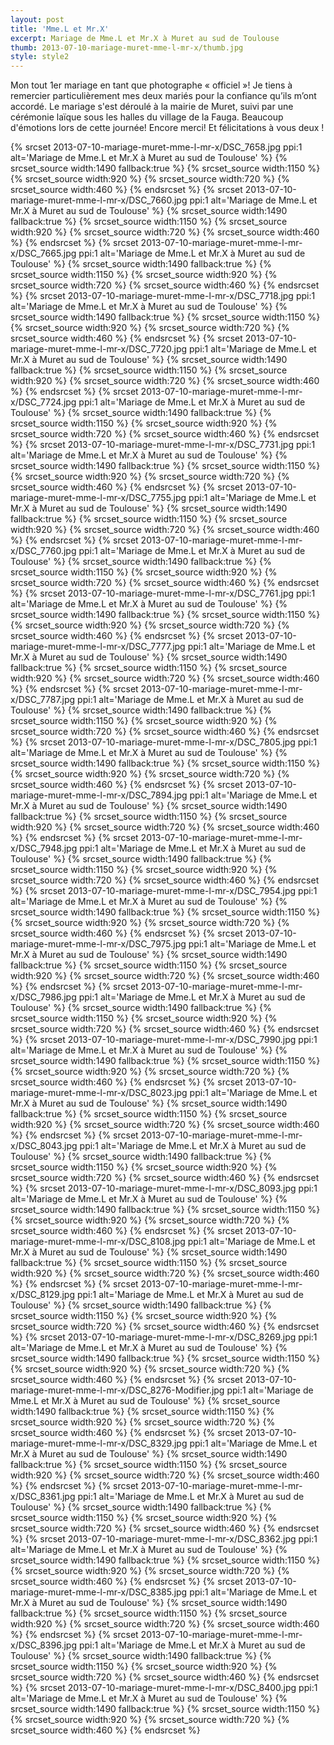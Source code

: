 ```yaml
---
layout: post
title: 'Mme.L et Mr.X'
excerpt: Mariage de Mme.L et Mr.X à Muret au sud de Toulouse
thumb: 2013-07-10-mariage-muret-mme-l-mr-x/thumb.jpg
style: style2
---
```


Mon tout 1er mariage en tant que photographe « officiel »! Je tiens à remercier particulièrement mes deux mariés pour la confiance qu’ils m’ont accordé. Le mariage s'est déroulé à 
la mairie de Muret, suivi par une cérémonie laïque sous les halles du village de la Fauga. Beaucoup d'émotions lors de cette journée! Encore merci! Et félicitations à vous deux !

<span class="image fit">
{% srcset 2013-07-10-mariage-muret-mme-l-mr-x/DSC_7658.jpg ppi:1 alt='Mariage de Mme.L et Mr.X à Muret au sud de Toulouse' %}
    {% srcset_source width:1490 fallback:true %} 
    {% srcset_source width:1150 %}
    {% srcset_source width:920 %}
    {% srcset_source width:720 %}
    {% srcset_source width:460 %}
{% endsrcset %}
</span>

<span class="image fit">
{% srcset 2013-07-10-mariage-muret-mme-l-mr-x/DSC_7660.jpg ppi:1 alt='Mariage de Mme.L et Mr.X à Muret au sud de Toulouse' %}
    {% srcset_source width:1490 fallback:true %} 
    {% srcset_source width:1150 %}
    {% srcset_source width:920 %}
    {% srcset_source width:720 %}
    {% srcset_source width:460 %}
{% endsrcset %}
</span>

<span class="image fit">
{% srcset 2013-07-10-mariage-muret-mme-l-mr-x/DSC_7665.jpg ppi:1 alt='Mariage de Mme.L et Mr.X à Muret au sud de Toulouse' %}
    {% srcset_source width:1490 fallback:true %} 
    {% srcset_source width:1150 %}
    {% srcset_source width:920 %}
    {% srcset_source width:720 %}
    {% srcset_source width:460 %}
{% endsrcset %}
</span>

<span class="image fit">
{% srcset 2013-07-10-mariage-muret-mme-l-mr-x/DSC_7718.jpg ppi:1 alt='Mariage de Mme.L et Mr.X à Muret au sud de Toulouse' %}
    {% srcset_source width:1490 fallback:true %} 
    {% srcset_source width:1150 %}
    {% srcset_source width:920 %}
    {% srcset_source width:720 %}
    {% srcset_source width:460 %} 
{% endsrcset %}
</span>

<span class="image fit">
{% srcset 2013-07-10-mariage-muret-mme-l-mr-x/DSC_7720.jpg ppi:1 alt='Mariage de Mme.L et Mr.X à Muret au sud de Toulouse' %}
    {% srcset_source width:1490 fallback:true %} 
    {% srcset_source width:1150 %}
    {% srcset_source width:920 %}
    {% srcset_source width:720 %}
    {% srcset_source width:460 %}
{% endsrcset %}
</span>

<span class="image fit">
{% srcset 2013-07-10-mariage-muret-mme-l-mr-x/DSC_7724.jpg ppi:1 alt='Mariage de Mme.L et Mr.X à Muret au sud de Toulouse' %}
    {% srcset_source width:1490 fallback:true %} 
    {% srcset_source width:1150 %}
    {% srcset_source width:920 %}
    {% srcset_source width:720 %}
    {% srcset_source width:460 %}
{% endsrcset %}
</span>

<span class="image fit">
{% srcset 2013-07-10-mariage-muret-mme-l-mr-x/DSC_7731.jpg ppi:1 alt='Mariage de Mme.L et Mr.X à Muret au sud de Toulouse' %}
    {% srcset_source width:1490 fallback:true %} 
    {% srcset_source width:1150 %}
    {% srcset_source width:920 %}
    {% srcset_source width:720 %}
    {% srcset_source width:460 %}
{% endsrcset %}
</span>

<span class="image fit">
{% srcset 2013-07-10-mariage-muret-mme-l-mr-x/DSC_7755.jpg ppi:1 alt='Mariage de Mme.L et Mr.X à Muret au sud de Toulouse' %}
    {% srcset_source width:1490 fallback:true %} 
    {% srcset_source width:1150 %}
    {% srcset_source width:920 %}
    {% srcset_source width:720 %}
    {% srcset_source width:460 %}
{% endsrcset %}
</span>

<span class="image fit">
{% srcset 2013-07-10-mariage-muret-mme-l-mr-x/DSC_7760.jpg ppi:1 alt='Mariage de Mme.L et Mr.X à Muret au sud de Toulouse' %}
    {% srcset_source width:1490 fallback:true %} 
    {% srcset_source width:1150 %}
    {% srcset_source width:920 %}
    {% srcset_source width:720 %}
    {% srcset_source width:460 %}
{% endsrcset %}
</span>

<span class="image fit">
{% srcset 2013-07-10-mariage-muret-mme-l-mr-x/DSC_7761.jpg ppi:1 alt='Mariage de Mme.L et Mr.X à Muret au sud de Toulouse' %}
    {% srcset_source width:1490 fallback:true %} 
    {% srcset_source width:1150 %}
    {% srcset_source width:920 %}
    {% srcset_source width:720 %}
    {% srcset_source width:460 %}
{% endsrcset %}
</span>

<span class="image fit">
{% srcset 2013-07-10-mariage-muret-mme-l-mr-x/DSC_7777.jpg ppi:1 alt='Mariage de Mme.L et Mr.X à Muret au sud de Toulouse' %}
    {% srcset_source width:1490 fallback:true %} 
    {% srcset_source width:1150 %}
    {% srcset_source width:920 %}
    {% srcset_source width:720 %}
    {% srcset_source width:460 %}
{% endsrcset %}
</span>

<span class="image fit">
{% srcset 2013-07-10-mariage-muret-mme-l-mr-x/DSC_7787.jpg ppi:1 alt='Mariage de Mme.L et Mr.X à Muret au sud de Toulouse' %}
    {% srcset_source width:1490 fallback:true %} 
    {% srcset_source width:1150 %}
    {% srcset_source width:920 %}
    {% srcset_source width:720 %}
    {% srcset_source width:460 %}
{% endsrcset %}
</span>

<span class="image fit">
{% srcset 2013-07-10-mariage-muret-mme-l-mr-x/DSC_7805.jpg ppi:1 alt='Mariage de Mme.L et Mr.X à Muret au sud de Toulouse' %}
    {% srcset_source width:1490 fallback:true %} 
    {% srcset_source width:1150 %}
    {% srcset_source width:920 %}
    {% srcset_source width:720 %}
    {% srcset_source width:460 %} 
{% endsrcset %}
</span>

<span class="image fit">
{% srcset 2013-07-10-mariage-muret-mme-l-mr-x/DSC_7894.jpg ppi:1 alt='Mariage de Mme.L et Mr.X à Muret au sud de Toulouse' %}
    {% srcset_source width:1490 fallback:true %} 
    {% srcset_source width:1150 %}
    {% srcset_source width:920 %}
    {% srcset_source width:720 %}
    {% srcset_source width:460 %}
{% endsrcset %}
</span>

<span class="image fit">
{% srcset 2013-07-10-mariage-muret-mme-l-mr-x/DSC_7948.jpg ppi:1 alt='Mariage de Mme.L et Mr.X à Muret au sud de Toulouse' %}
    {% srcset_source width:1490 fallback:true %} 
    {% srcset_source width:1150 %}
    {% srcset_source width:920 %}
    {% srcset_source width:720 %}
    {% srcset_source width:460 %}
{% endsrcset %}
</span>

<span class="image fit">
{% srcset 2013-07-10-mariage-muret-mme-l-mr-x/DSC_7954.jpg ppi:1 alt='Mariage de Mme.L et Mr.X à Muret au sud de Toulouse' %}
    {% srcset_source width:1490 fallback:true %} 
    {% srcset_source width:1150 %}
    {% srcset_source width:920 %}
    {% srcset_source width:720 %}
    {% srcset_source width:460 %}
{% endsrcset %}
</span>

<span class="image fit">
{% srcset 2013-07-10-mariage-muret-mme-l-mr-x/DSC_7975.jpg ppi:1 alt='Mariage de Mme.L et Mr.X à Muret au sud de Toulouse' %}
    {% srcset_source width:1490 fallback:true %} 
    {% srcset_source width:1150 %}
    {% srcset_source width:920 %}
    {% srcset_source width:720 %}
    {% srcset_source width:460 %}
{% endsrcset %}
</span>

<span class="image fit">
{% srcset 2013-07-10-mariage-muret-mme-l-mr-x/DSC_7986.jpg ppi:1 alt='Mariage de Mme.L et Mr.X à Muret au sud de Toulouse' %}
    {% srcset_source width:1490 fallback:true %} 
    {% srcset_source width:1150 %}
    {% srcset_source width:920 %}
    {% srcset_source width:720 %}
    {% srcset_source width:460 %}
{% endsrcset %}
</span>

<span class="image fit">
{% srcset 2013-07-10-mariage-muret-mme-l-mr-x/DSC_7990.jpg ppi:1 alt='Mariage de Mme.L et Mr.X à Muret au sud de Toulouse' %}
    {% srcset_source width:1490 fallback:true %} 
    {% srcset_source width:1150 %}
    {% srcset_source width:920 %}
    {% srcset_source width:720 %}
    {% srcset_source width:460 %}
{% endsrcset %}
</span>

<span class="image fit">
{% srcset 2013-07-10-mariage-muret-mme-l-mr-x/DSC_8023.jpg ppi:1 alt='Mariage de Mme.L et Mr.X à Muret au sud de Toulouse' %}
    {% srcset_source width:1490 fallback:true %} 
    {% srcset_source width:1150 %}
    {% srcset_source width:920 %}
    {% srcset_source width:720 %}
    {% srcset_source width:460 %}
{% endsrcset %}
</span>

<span class="image fit">
{% srcset 2013-07-10-mariage-muret-mme-l-mr-x/DSC_8043.jpg ppi:1 alt='Mariage de Mme.L et Mr.X à Muret au sud de Toulouse' %}
    {% srcset_source width:1490 fallback:true %} 
    {% srcset_source width:1150 %}
    {% srcset_source width:920 %}
    {% srcset_source width:720 %}
    {% srcset_source width:460 %}
{% endsrcset %}
</span>

<span class="image fit">
{% srcset 2013-07-10-mariage-muret-mme-l-mr-x/DSC_8093.jpg ppi:1 alt='Mariage de Mme.L et Mr.X à Muret au sud de Toulouse' %}
    {% srcset_source width:1490 fallback:true %} 
    {% srcset_source width:1150 %}
    {% srcset_source width:920 %}
    {% srcset_source width:720 %}
    {% srcset_source width:460 %}
{% endsrcset %}
</span>

<span class="image fit">
{% srcset 2013-07-10-mariage-muret-mme-l-mr-x/DSC_8108.jpg ppi:1 alt='Mariage de Mme.L et Mr.X à Muret au sud de Toulouse' %}
    {% srcset_source width:1490 fallback:true %} 
    {% srcset_source width:1150 %}
    {% srcset_source width:920 %}
    {% srcset_source width:720 %}
    {% srcset_source width:460 %}
{% endsrcset %}
</span>

<span class="image fit">
{% srcset 2013-07-10-mariage-muret-mme-l-mr-x/DSC_8129.jpg ppi:1 alt='Mariage de Mme.L et Mr.X à Muret au sud de Toulouse' %}
    {% srcset_source width:1490 fallback:true %} 
    {% srcset_source width:1150 %}
    {% srcset_source width:920 %}
    {% srcset_source width:720 %}
    {% srcset_source width:460 %}
{% endsrcset %}
</span>

<span class="image fit">
{% srcset 2013-07-10-mariage-muret-mme-l-mr-x/DSC_8269.jpg ppi:1 alt='Mariage de Mme.L et Mr.X à Muret au sud de Toulouse' %}
    {% srcset_source width:1490 fallback:true %} 
    {% srcset_source width:1150 %}
    {% srcset_source width:920 %}
    {% srcset_source width:720 %}
    {% srcset_source width:460 %}
{% endsrcset %}
</span>

<span class="image fit">
{% srcset 2013-07-10-mariage-muret-mme-l-mr-x/DSC_8276-Modifier.jpg ppi:1 alt='Mariage de Mme.L et Mr.X à Muret au sud de Toulouse' %}
    {% srcset_source width:1490 fallback:true %} 
    {% srcset_source width:1150 %}
    {% srcset_source width:920 %}
    {% srcset_source width:720 %}
    {% srcset_source width:460 %}
{% endsrcset %}
</span>

<span class="image fit">
{% srcset 2013-07-10-mariage-muret-mme-l-mr-x/DSC_8329.jpg ppi:1 alt='Mariage de Mme.L et Mr.X à Muret au sud de Toulouse' %}
    {% srcset_source width:1490 fallback:true %} 
    {% srcset_source width:1150 %}
    {% srcset_source width:920 %}
    {% srcset_source width:720 %}
    {% srcset_source width:460 %}
{% endsrcset %}
</span>

<span class="image fit">
{% srcset 2013-07-10-mariage-muret-mme-l-mr-x/DSC_8361.jpg ppi:1 alt='Mariage de Mme.L et Mr.X à Muret au sud de Toulouse' %}
    {% srcset_source width:1490 fallback:true %} 
    {% srcset_source width:1150 %}
    {% srcset_source width:920 %}
    {% srcset_source width:720 %}
    {% srcset_source width:460 %}
{% endsrcset %}
</span>

<span class="image fit">
{% srcset 2013-07-10-mariage-muret-mme-l-mr-x/DSC_8362.jpg ppi:1 alt='Mariage de Mme.L et Mr.X à Muret au sud de Toulouse' %}
    {% srcset_source width:1490 fallback:true %} 
    {% srcset_source width:1150 %}
    {% srcset_source width:920 %}
    {% srcset_source width:720 %}
    {% srcset_source width:460 %}
{% endsrcset %}
</span>

<span class="image fit">
{% srcset 2013-07-10-mariage-muret-mme-l-mr-x/DSC_8385.jpg ppi:1 alt='Mariage de Mme.L et Mr.X à Muret au sud de Toulouse' %}
    {% srcset_source width:1490 fallback:true %} 
    {% srcset_source width:1150 %}
    {% srcset_source width:920 %}
    {% srcset_source width:720 %}
    {% srcset_source width:460 %}
{% endsrcset %}
</span>

<span class="image fit">
{% srcset 2013-07-10-mariage-muret-mme-l-mr-x/DSC_8396.jpg ppi:1 alt='Mariage de Mme.L et Mr.X à Muret au sud de Toulouse' %}
    {% srcset_source width:1490 fallback:true %} 
    {% srcset_source width:1150 %}
    {% srcset_source width:920 %}
    {% srcset_source width:720 %}
    {% srcset_source width:460 %}
{% endsrcset %}
</span>

<span class="image fit">
{% srcset 2013-07-10-mariage-muret-mme-l-mr-x/DSC_8400.jpg ppi:1 alt='Mariage de Mme.L et Mr.X à Muret au sud de Toulouse' %}
    {% srcset_source width:1490 fallback:true %} 
    {% srcset_source width:1150 %}
    {% srcset_source width:920 %}
    {% srcset_source width:720 %}
    {% srcset_source width:460 %}
{% endsrcset %}
</span>